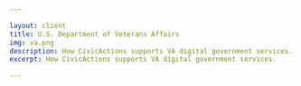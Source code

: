 ```yaml
---

layout: client
title: U.S. Department of Veterans Affairs
img: va.png
description: How CivicActions supports VA digital government services.
excerpt: How CivicActions supports VA digital government services.

---
```

